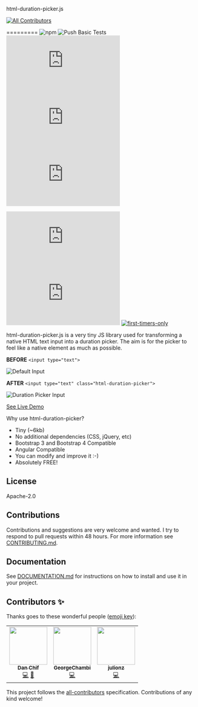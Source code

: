 html-duration-picker.js
<!-- ALL-CONTRIBUTORS-BADGE:START - Do not remove or modify this section -->
[![All Contributors](https://img.shields.io/badge/all_contributors-3-orange.svg?style=flat-square)](#contributors-)
<!-- ALL-CONTRIBUTORS-BADGE:END -->
=========
![npm](https://img.shields.io/npm/v/html-duration-picker?color=f00)
![Push Basic Tests](https://github.com/nadchif/html-duration-picker.js/workflows/Push%20Basic%20Tests/badge.svg)
![GitHub file size in bytes](https://img.shields.io/github/size/nadchif/html-duration-picker.js/dist/html-duration-picker.min.js)
![GitHub top language](https://img.shields.io/github/languages/top/nadchif/html-duration-picker.js)
![GitHub](https://img.shields.io/github/license/nadchif/html-duration-picker.js)

![GitHub pull requests](https://img.shields.io/github/issues-pr/nadchif/html-duration-picker.js)
![GitHub issues](https://img.shields.io/github/issues/nadchif/html-duration-picker.js)
[![first-timers-only](https://img.shields.io/badge/first--timers--only-friendly-blue.svg?style=flat-square)](https://www.firsttimersonly.com/)


html-duration-picker.js is a very tiny JS library used for transforming a native HTML text input into a duration picker. The aim is for the picker to feel like a native element as much as possible.

**BEFORE** ```<input type="text"> ```

![Default Input](https://github.com/nadchif/html-duration-picker.js/blob/master/screenshots/default-before.jpg)

**AFTER** ```<input type="text" class="html-duration-picker">```

![Duration Picker Input](https://github.com/nadchif/html-duration-picker.js/blob/master/screenshots/default-after.jpg)


[See Live Demo](https://nadchif.github.io/html-duration-picker.js/)

Why use html-duration-picker? 

* Tiny (~6kb)
* No additional dependencies (CSS, jQuery, etc)
* Bootstrap 3 and Bootstrap 4 Compatible
* Angular Compatible
* You can modify and improve it :-)
* Absolutely FREE!

## License

Apache-2.0

## Contributions
Contributions and suggestions are very welcome and wanted. I try to respond to pull requests within 48 hours. For more information see [CONTRIBUTING.md](https://github.com/nadchif/html-duration-picker.js/blob/master/CONTRIBUTING.md).

## Documentation
See [DOCUMENTATION.md](https://github.com/nadchif/html-duration-picker.js/blob/master/DOCUMENTATION.md) for instructions on how to install and use it in your project.



## Contributors ✨

Thanks goes to these wonderful people ([emoji key](https://allcontributors.org/docs/en/emoji-key)):

<!-- ALL-CONTRIBUTORS-LIST:START - Do not remove or modify this section -->
<!-- prettier-ignore-start -->
<!-- markdownlint-disable -->
<table>
  <tr>
    <td align="center"><a href="http://aboutchif.com"><img src="https://avatars0.githubusercontent.com/u/47924887?v=4" width="100px;" alt=""/><br /><sub><b>Dan Chif</b></sub></a><br /><a href="https://github.com/nadchif/html-duration-picker.js/commits?author=nadchif" title="Code">💻</a> <a href="#maintenance-nadchif" title="Maintenance">🚧</a></td>
    <td align="center"><a href="https://github.com/GeorgeChambi"><img src="https://avatars0.githubusercontent.com/u/11294874?v=4" width="100px;" alt=""/><br /><sub><b>GeorgeChambi</b></sub></a><br /><a href="https://github.com/nadchif/html-duration-picker.js/commits?author=GeorgeChambi" title="Code">💻</a></td>
    <td align="center"><a href="https://github.com/jkreller"><img src="https://avatars0.githubusercontent.com/u/33465273?v=4" width="100px;" alt=""/><br /><sub><b>julionz</b></sub></a><br /><a href="https://github.com/nadchif/html-duration-picker.js/commits?author=jkreller" title="Code">💻</a></td>
  </tr>
</table>

<!-- markdownlint-enable -->
<!-- prettier-ignore-end -->
<!-- ALL-CONTRIBUTORS-LIST:END -->

This project follows the [all-contributors](https://github.com/all-contributors/all-contributors) specification. Contributions of any kind welcome!